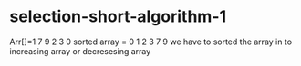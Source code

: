 # selection-short-algorithm-1
Arr[]=1 7 9 2 3 0  sorted array = 0 1 2 3 7 9 we have to sorted the array in to increasing array or decresesing array
